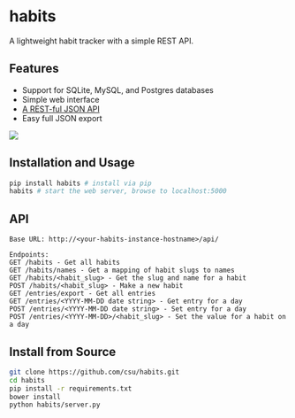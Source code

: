 # habits
A lightweight habit tracker with a simple REST API.

## Features
* Support for SQLite, MySQL, and Postgres databases
* Simple web interface
* [A REST-ful JSON API](#api)
* Easy full JSON export

![](http://i.imgur.com/IINq7ly.jpg)

## Installation and Usage
```bash
pip install habits # install via pip
habits # start the web server, browse to localhost:5000
```

## API
```
Base URL: http://<your-habits-instance-hostname>/api/

Endpoints:
GET /habits - Get all habits
GET /habits/names - Get a mapping of habit slugs to names
GET /habits/<habit_slug> - Get the slug and name for a habit
POST /habits/<habit_slug> - Make a new habit
GET /entries/export - Get all entries
GET /entries/<YYYY-MM-DD date string> - Get entry for a day
POST /entries/<YYYY-MM-DD date string> - Set entry for a day
POST /entries/<YYYY-MM-DD>/<habit_slug> - Set the value for a habit on a day
```

## Install from Source
```bash
git clone https://github.com/csu/habits.git
cd habits
pip install -r requirements.txt
bower install
python habits/server.py
```